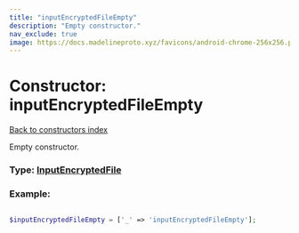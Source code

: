```yaml
---
title: "inputEncryptedFileEmpty"
description: "Empty constructor."
nav_exclude: true
image: https://docs.madelineproto.xyz/favicons/android-chrome-256x256.png
---
```

# Constructor: inputEncryptedFileEmpty  
[Back to constructors index](/API_docs/constructors/index.html)



Empty constructor.




### Type: [InputEncryptedFile](/API_docs/types/InputEncryptedFile.html)


### Example:

```php

$inputEncryptedFileEmpty = ['_' => 'inputEncryptedFileEmpty'];
```  
